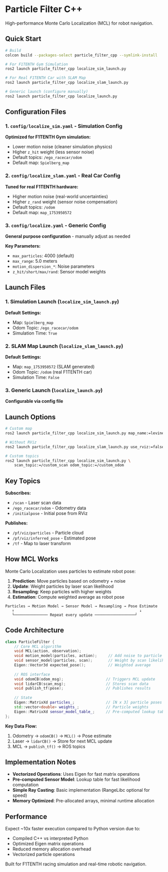 # Particle Filter C++ 

High-performance Monte Carlo Localization (MCL) for robot navigation. 

## Quick Start

```bash
# Build
colcon build --packages-select particle_filter_cpp --symlink-install

# For F1TENTH Gym Simulation
ros2 launch particle_filter_cpp localize_sim_launch.py

# For Real F1TENTH Car with SLAM Map
ros2 launch particle_filter_cpp localize_slam_launch.py

# Generic launch (configure manually)
ros2 launch particle_filter_cpp localize_launch.py
```

## Configuration Files

### 1. `config/localize_sim.yaml` - Simulation Config
**Optimized for F1TENTH Gym simulation:**
- Lower motion noise (cleaner simulation physics)
- Higher `z_hit` weight (less sensor noise)
- Default topics: `/ego_racecar/odom`
- Default map: `Spielberg_map`

### 2. `config/localize_slam.yaml` - Real Car Config  
**Tuned for real F1TENTH hardware:**
- Higher motion noise (real-world uncertainties)
- Higher `z_rand` weight (sensor noise compensation)
- Default topics: `/odom`
- Default map: `map_1753950572`

### 3. `config/localize.yaml` - Generic Config
**General purpose configuration** - manually adjust as needed

**Key Parameters:**
- `max_particles`: 4000 (default)
- `max_range`: 5.0 meters  
- `motion_dispersion_*`: Noise parameters
- `z_hit/short/max/rand`: Sensor model weights

## Launch Files

### 1. Simulation Launch (`localize_sim_launch.py`)
**Default Settings:**
- Map: `Spielberg_map` 
- Odom Topic: `/ego_racecar/odom`
- Simulation Time: `True`

### 2. SLAM Map Launch (`localize_slam_launch.py`)
**Default Settings:**
- Map: `map_1753950572` (SLAM generated)
- Odom Topic: `/odom` (real F1TENTH car)
- Simulation Time: `False`

### 3. Generic Launch (`localize_launch.py`)
**Configurable via config file**

## Launch Options

```bash
# Custom map
ros2 launch particle_filter_cpp localize_sim_launch.py map_name:=levine

# Without RViz  
ros2 launch particle_filter_cpp localize_slam_launch.py use_rviz:=false

# Custom topics
ros2 launch particle_filter_cpp localize_sim_launch.py \
    scan_topic:=/custom_scan odom_topic:=/custom_odom
```

## Key Topics

**Subscribes:**
- `/scan` - Laser scan data
- `/ego_racecar/odom` - Odometry data  
- `/initialpose` - Initial pose from RViz

**Publishes:**
- `/pf/viz/particles` - Particle cloud
- `/pf/viz/inferred_pose` - Estimated pose
- `/tf` - Map to laser transform

## How MCL Works

Monte Carlo Localization uses particles to estimate robot pose:

1. **Prediction**: Move particles based on odometry + noise
2. **Update**: Weight particles by laser scan likelihood  
3. **Resampling**: Keep particles with higher weights
4. **Estimation**: Compute weighted average as robot pose

```
Particles → Motion Model → Sensor Model → Resampling → Pose Estimate
   ↑                                                        ↓
   └─────────────── Repeat every update ──────────────────┘
```

## Code Architecture

```cpp
class ParticleFilter {
    // Core MCL algorithm 
    void MCL(action, observation);
    void motion_model(particles, action);     // Add noise to particle motion
    void sensor_model(particles, scan);       // Weight by scan likelihood
    Eigen::Vector3d expected_pose();          // Weighted average
    
    // ROS interface
    void odomCB(odom_msg);                   // Triggers MCL update
    void lidarCB(scan_msg);                  // Stores scan data
    void publish_tf(pose);                   // Publishes results
    
    // State
    Eigen::MatrixXd particles_;              // [N x 3] particle poses
    std::vector<double> weights_;            // Particle weights
    Eigen::MatrixXd sensor_model_table_;     // Pre-computed lookup table
};
```

**Key Data Flow:**
1. Odometry → `odomCB()` → `MCL()` → Pose estimate
2. Laser → `lidarCB()` → Store for next MCL update
3. MCL → `publish_tf()` → ROS topics

## Implementation Notes

- **Vectorized Operations**: Uses Eigen for fast matrix operations  
- **Pre-computed Sensor Model**: Lookup table for fast likelihood computation
- **Simple Ray Casting**: Basic implementation (RangeLibc optional for speed)
- **Memory Optimized**: Pre-allocated arrays, minimal runtime allocation

## Performance

Expect ~10x faster execution compared to Python version due to:
- Compiled C++ vs interpreted Python
- Optimized Eigen matrix operations  
- Reduced memory allocation overhead
- Vectorized particle operations

Built for F1TENTH racing simulation and real-time robotic navigation.
